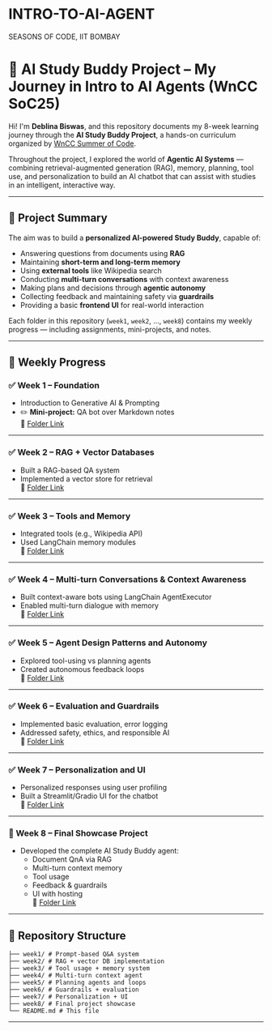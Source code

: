 # INTRO-TO-AI-AGENT
SEASONS OF CODE, IIT BOMBAY

# 🤖 AI Study Buddy Project – My Journey in Intro to AI Agents (WnCC SoC25)

Hi! I'm **Deblina Biswas**, and this repository documents my 8-week learning journey through the **AI Study Buddy Project**, a hands-on curriculum organized by [WnCC Summer of Code](https://wncc-soc.tech-iitb.org).

Throughout the project, I explored the world of **Agentic AI Systems** — combining retrieval-augmented generation (RAG), memory, planning, tool use, and personalization to build an AI chatbot that can assist with studies in an intelligent, interactive way.

---

## 🧭 Project Summary

The aim was to build a **personalized AI-powered Study Buddy**, capable of:
- Answering questions from documents using **RAG**
- Maintaining **short-term and long-term memory**
- Using **external tools** like Wikipedia search
- Conducting **multi-turn conversations** with context awareness
- Making plans and decisions through **agentic autonomy**
- Collecting feedback and maintaining safety via **guardrails**
- Providing a basic **frontend UI** for real-world interaction

Each folder in this repository (`week1`, `week2`, ..., `week8`) contains my weekly progress — including assignments, mini-projects, and notes.

---

## 📅 Weekly Progress

### ✅ Week 1 – Foundation
- Introduction to Generative AI & Prompting
- ✏️ **Mini-project:** QA bot over Markdown notes  
  🔗 [Folder Link](./week1/)

---

### ✅ Week 2 – RAG + Vector Databases
- Built a RAG-based QA system
- Implemented a vector store for retrieval  
  🔗 [Folder Link](./week2/)

---

### ✅ Week 3 – Tools and Memory
- Integrated tools (e.g., Wikipedia API)
- Used LangChain memory modules  
  🔗 [Folder Link](./week3/)

---

### ✅ Week 4 – Multi-turn Conversations & Context Awareness
- Built context-aware bots using LangChain AgentExecutor
- Enabled multi-turn dialogue with memory  
  🔗 [Folder Link](./week4/)

---

### ✅ Week 5 – Agent Design Patterns and Autonomy
- Explored tool-using vs planning agents
- Created autonomous feedback loops  
  🔗 [Folder Link](./week5/)

---

### ✅ Week 6 – Evaluation and Guardrails
- Implemented basic evaluation, error logging
- Addressed safety, ethics, and responsible AI  
  🔗 [Folder Link](./week6/)

---

### ✅ Week 7 – Personalization and UI
- Personalized responses using user profiling
- Built a Streamlit/Gradio UI for the chatbot  
  🔗 [Folder Link](./week7/)

---

### 🏁 Week 8 – Final Showcase Project
- Developed the complete AI Study Buddy agent:
  - Document QnA via RAG
  - Multi-turn context memory
  - Tool usage
  - Feedback & guardrails
  - UI with hosting  
  🔗 [Folder Link](./week8/)

---

## 📂 Repository Structure

```
├── week1/ # Prompt-based Q&A system
├── week2/ # RAG + vector DB implementation
├── week3/ # Tool usage + memory system
├── week4/ # Multi-turn context agent
├── week5/ # Planning agents and loops
├── week6/ # Guardrails + evaluation
├── week7/ # Personalization + UI
├── week8/ # Final project showcase
└── README.md # This file
```

---

